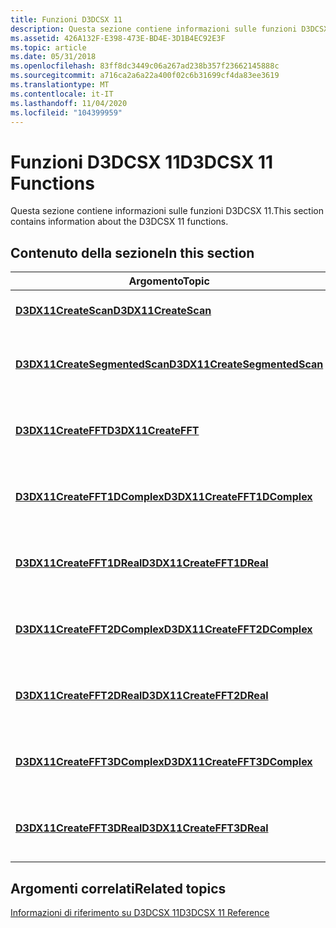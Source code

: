 ```yaml
---
title: Funzioni D3DCSX 11
description: Questa sezione contiene informazioni sulle funzioni D3DCSX 11.
ms.assetid: 426A132F-E398-473E-BD4E-3D1B4EC92E3F
ms.topic: article
ms.date: 05/31/2018
ms.openlocfilehash: 83ff8dc3449c06a267ad238b357f23662145888c
ms.sourcegitcommit: a716ca2a6a22a400f02c6b31699cf4da83ee3619
ms.translationtype: MT
ms.contentlocale: it-IT
ms.lasthandoff: 11/04/2020
ms.locfileid: "104399959"
---
```

# <a name="d3dcsx-11-functions"></a><span data-ttu-id="32f56-103">Funzioni D3DCSX 11</span><span class="sxs-lookup"><span data-stu-id="32f56-103">D3DCSX 11 Functions</span></span>

<span data-ttu-id="32f56-104">Questa sezione contiene informazioni sulle funzioni D3DCSX 11.</span><span class="sxs-lookup"><span data-stu-id="32f56-104">This section contains information about the D3DCSX 11 functions.</span></span>


## <a name="in-this-section"></a><span data-ttu-id="32f56-105">Contenuto della sezione</span><span class="sxs-lookup"><span data-stu-id="32f56-105">In this section</span></span>



| <span data-ttu-id="32f56-106">Argomento</span><span class="sxs-lookup"><span data-stu-id="32f56-106">Topic</span></span>                                                                     | <span data-ttu-id="32f56-107">Descrizione</span><span class="sxs-lookup"><span data-stu-id="32f56-107">Description</span></span>                                                                   |
|---------------------------------------------------------------------------|-------------------------------------------------------------------------------|
| [<span data-ttu-id="32f56-108">**D3DX11CreateScan**</span><span class="sxs-lookup"><span data-stu-id="32f56-108">**D3DX11CreateScan**</span></span>](/windows/desktop/api/d3dcsx/nf-d3dcsx-d3dx11createscan)<br/>                   | <span data-ttu-id="32f56-109">Crea un contesto di analisi.</span><span class="sxs-lookup"><span data-stu-id="32f56-109">Creates a scan context.</span></span> <br/>                                           |
| [<span data-ttu-id="32f56-110">**D3DX11CreateSegmentedScan**</span><span class="sxs-lookup"><span data-stu-id="32f56-110">**D3DX11CreateSegmentedScan**</span></span>](/windows/desktop/api/d3dcsx/nf-d3dcsx-d3dx11createsegmentedscan)<br/> | <span data-ttu-id="32f56-111">Crea un contesto di analisi segmentata.</span><span class="sxs-lookup"><span data-stu-id="32f56-111">Creates a segmented scan context.</span></span><br/>                                  |
| [<span data-ttu-id="32f56-112">**D3DX11CreateFFT**</span><span class="sxs-lookup"><span data-stu-id="32f56-112">**D3DX11CreateFFT**</span></span>](/windows/desktop/api/d3dcsx/nf-d3dcsx-d3dx11createfft)<br/>                     | <span data-ttu-id="32f56-113">Crea un oggetto interfaccia com [**ID3DX11FFT**](/windows/desktop/api/d3dcsx/nn-d3dcsx-id3dx11fft) .</span><span class="sxs-lookup"><span data-stu-id="32f56-113">Creates an [**ID3DX11FFT**](/windows/desktop/api/d3dcsx/nn-d3dcsx-id3dx11fft) COM interface object.</span></span> <br/> |
| [<span data-ttu-id="32f56-114">**D3DX11CreateFFT1DComplex**</span><span class="sxs-lookup"><span data-stu-id="32f56-114">**D3DX11CreateFFT1DComplex**</span></span>](/windows/desktop/api/d3dcsx/nf-d3dcsx-d3dx11createfft1dcomplex)<br/>   | <span data-ttu-id="32f56-115">Crea un oggetto interfaccia com [**ID3DX11FFT**](/windows/desktop/api/d3dcsx/nn-d3dcsx-id3dx11fft) .</span><span class="sxs-lookup"><span data-stu-id="32f56-115">Creates an [**ID3DX11FFT**](/windows/desktop/api/d3dcsx/nn-d3dcsx-id3dx11fft) COM interface object.</span></span><br/>  |
| [<span data-ttu-id="32f56-116">**D3DX11CreateFFT1DReal**</span><span class="sxs-lookup"><span data-stu-id="32f56-116">**D3DX11CreateFFT1DReal**</span></span>](/windows/desktop/api/d3dcsx/nf-d3dcsx-d3dx11createfft1dreal)<br/>         | <span data-ttu-id="32f56-117">Crea un oggetto interfaccia com [**ID3DX11FFT**](/windows/desktop/api/d3dcsx/nn-d3dcsx-id3dx11fft) .</span><span class="sxs-lookup"><span data-stu-id="32f56-117">Creates an [**ID3DX11FFT**](/windows/desktop/api/d3dcsx/nn-d3dcsx-id3dx11fft) COM interface object.</span></span><br/>  |
| [<span data-ttu-id="32f56-118">**D3DX11CreateFFT2DComplex**</span><span class="sxs-lookup"><span data-stu-id="32f56-118">**D3DX11CreateFFT2DComplex**</span></span>](/windows/desktop/api/d3dcsx/nf-d3dcsx-d3dx11createfft2dcomplex)<br/>   | <span data-ttu-id="32f56-119">Crea un oggetto interfaccia com [**ID3DX11FFT**](/windows/desktop/api/d3dcsx/nn-d3dcsx-id3dx11fft) .</span><span class="sxs-lookup"><span data-stu-id="32f56-119">Creates an [**ID3DX11FFT**](/windows/desktop/api/d3dcsx/nn-d3dcsx-id3dx11fft) COM interface object.</span></span><br/>  |
| [<span data-ttu-id="32f56-120">**D3DX11CreateFFT2DReal**</span><span class="sxs-lookup"><span data-stu-id="32f56-120">**D3DX11CreateFFT2DReal**</span></span>](/windows/desktop/api/d3dcsx/nf-d3dcsx-d3dx11createfft2dreal)<br/>         | <span data-ttu-id="32f56-121">Crea un oggetto interfaccia com [**ID3DX11FFT**](/windows/desktop/api/d3dcsx/nn-d3dcsx-id3dx11fft) .</span><span class="sxs-lookup"><span data-stu-id="32f56-121">Creates an [**ID3DX11FFT**](/windows/desktop/api/d3dcsx/nn-d3dcsx-id3dx11fft) COM interface object.</span></span><br/>  |
| [<span data-ttu-id="32f56-122">**D3DX11CreateFFT3DComplex**</span><span class="sxs-lookup"><span data-stu-id="32f56-122">**D3DX11CreateFFT3DComplex**</span></span>](/windows/desktop/api/d3dcsx/nf-d3dcsx-d3dx11createfft3dcomplex)<br/>   | <span data-ttu-id="32f56-123">Crea un oggetto interfaccia com [**ID3DX11FFT**](/windows/desktop/api/d3dcsx/nn-d3dcsx-id3dx11fft) .</span><span class="sxs-lookup"><span data-stu-id="32f56-123">Creates an [**ID3DX11FFT**](/windows/desktop/api/d3dcsx/nn-d3dcsx-id3dx11fft) COM interface object.</span></span><br/>  |
| [<span data-ttu-id="32f56-124">**D3DX11CreateFFT3DReal**</span><span class="sxs-lookup"><span data-stu-id="32f56-124">**D3DX11CreateFFT3DReal**</span></span>](/windows/desktop/api/d3dcsx/nf-d3dcsx-d3dx11createfft3dreal)<br/>         | <span data-ttu-id="32f56-125">Crea un oggetto interfaccia com [**ID3DX11FFT**](/windows/desktop/api/d3dcsx/nn-d3dcsx-id3dx11fft) .</span><span class="sxs-lookup"><span data-stu-id="32f56-125">Creates an [**ID3DX11FFT**](/windows/desktop/api/d3dcsx/nn-d3dcsx-id3dx11fft) COM interface object.</span></span><br/>  |



 

## <a name="related-topics"></a><span data-ttu-id="32f56-126">Argomenti correlati</span><span class="sxs-lookup"><span data-stu-id="32f56-126">Related topics</span></span>

<dl> <dt>

[<span data-ttu-id="32f56-127">Informazioni di riferimento su D3DCSX 11</span><span class="sxs-lookup"><span data-stu-id="32f56-127">D3DCSX 11 Reference</span></span>](d3d11-graphics-reference-d3dcsx11.md)
</dt> </dl>

 

 





